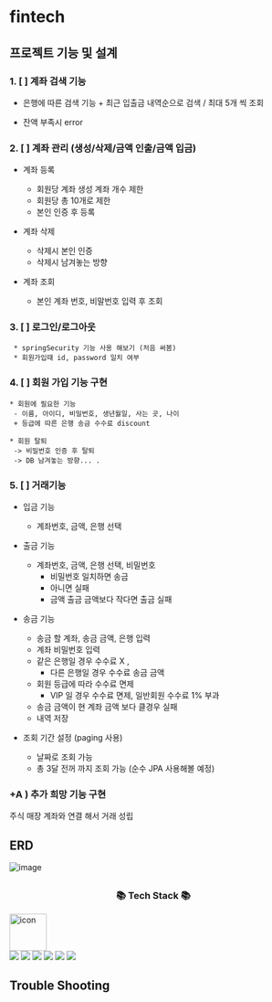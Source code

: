 # fintech

## 프로젝트 기능 및 설계 

 ### 1.  [ ]  계좌 검색 기능

   * 은행에 따른 검색 기능
    + 최근 입출금 내역순으로 검색 / 최대 5개 씩 조회 
      
   * 잔액 부족시 error
    
### 2.  [ ]  계좌 관리 (생성/삭제/금액 인출/금액 입금)

  * 계좌 등록 
    * 회원당 계좌 생성 계좌 개수 제한
    * 회원당 총 10개로 제한 
    * 본인 인증 후 등록
  
  * 계좌 삭제 
    * 삭제시 본인 인증 
    * 삭제시 남겨놓는 방향 

  * 계좌 조회
    * 본인 계좌 번호, 비말번호 입력 후 조회  



### 3.  [ ]  로그인/로그아웃

     * springSecurity 기능 사용 해보기 (처음 써봄)
     * 회원가입때 id, password 일치 여부

### 4.  [ ]  회원 가입 기능 구현 

    * 회원에 필요한 기능 
     - 이름, 아이디, 비밀번호, 생년월일, 사는 곳, 나이 
     + 등급에 따른 은행 송금 수수료 discount 

    * 회원 탈퇴 
     -> 비밀번호 인증 후 탈퇴 
     -> DB 남겨놓는 방향... .

### 5.  [ ] 거래기능 

   * 입금 기능
     + 계좌번호, 금액, 은행 선택

   * 출금 기능
     + 계좌번호, 금액, 은행 선택, 비밀번호
        - 비밀번호 일치하면 송금
        - 아니면 실패
        - 금액 출금 금액보다 작다면 출금 실패
   * 송금 기능
     + 송금 할 계좌, 송금 금액, 은행 입력
     + 계좌 비밀번호 입력
     + 같은 은행일 경우 수수료 X ,
       - 다른 은행일 경우 수수료 송금 금액
     + 회원 등급에 따라 수수료 면제
       + VIP 일 경우 수수료 면제, 일반회원 수수료 1% 부과
     + 송금 금액이 현 계좌 금액 보다 클경우 실패
     + 내역 저장
    
   * 조회 기간 설정 (paging 사용)
     + 날짜로 조회 가능
     + 총 3달 전꺼 까지 조회 가능 (순수 JPA 사용해볼 예정)

### +A ) 추가 희망 기능 구현 
주식 매장 계좌와 연결 해서 거래 성립 


## ERD 
![image](https://github.com/Fangsangik/fintech/assets/107174112/9b666d76-1094-4cbe-9f9f-b226b7546bee)


## <h3 align="center">📚 Tech Stack 📚</h3>
<p align="center">
<div style="display: flex; align-items: flex-start;"><img src="https://techstack-generator.vercel.app/java-icon.svg" alt="icon" width="65" height="65" /></div> <img src="https://img.shields.io/badge/springboot-CC342D?logo=springboot"> <img src="https://img.shields.io/badge/spring-CC342D?logo=spring"> <img src="https://img.shields.io/badge/springboot-CC342D?logo=springboot"> <img src="https://img.shields.io/badge/gradle-CC342D?logo=gradle"> <img src="https://img.shields.io/badge/jpa-CC342D?logo=jpa">
<img src="https://img.shields.io/badge/ymsql-CC342D?logo=mysql">

## Trouble Shooting 
    
     
    
